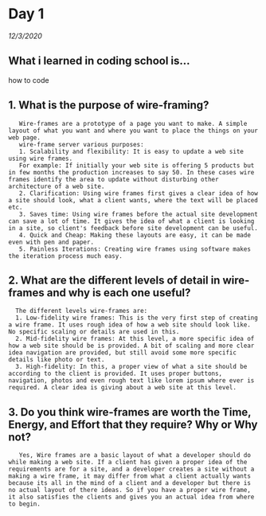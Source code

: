 # Day 1
_12/3/2020_

## What i learned in coding school is...
how to code 
 
 
 
 ## 1. What is the purpose of wire-framing?
       Wire-frames are a prototype of a page you want to make. A simple layout of what you want and where you want to place the things on your web page.
       wire-frame server various purposes:
       1. Scalability and flexibility: It is easy to update a web site using wire frames.
       For example: If initially your web site is offering 5 products but in few months the production increases to say 50. In these cases wire frames identify the area to update without disturbing other architecture of a web site.
       2. Clarification: Using wire frames first gives a clear idea of how a site should look, what a client wants, where the text will be placed etc.
       3. Saves time: Using wire frames before the actual site development can save a lot of time. It gives the idea of what a client is looking in a site, so client's feedback before site development can be useful.
       4. Quick and Cheap: Making these layouts are easy, it can be made even with pen and paper. 
       5. Painless Iterations: Creating wire frames using software makes the iteration process much easy.

 ## 2. What are the different levels of detail in wire-frames and why is each one useful?
      The different levels wire-frames are:
      1. Low-fidelity wire frames: This is the very first step of creating a wire frame. It uses rough idea of how a web site should look like. No specific scaling or details are used in this.
      2. Mid-fidelity wire frames: At this level, a more specific idea of how a web site should be is provided. A bit of scaling and more clear idea navigation are provided, but still avoid some more specific details like photo or text.
      3. High-fidelity: In this, a proper view of what a site should be according to the client is provided. It uses proper buttons, navigation, photos and even rough text like lorem ipsum where ever is required. A clear idea is giving about a web site at this level.

 ## 3. Do you think wire-frames are worth the Time, Energy, and Effort that they require? Why or Why not?
       Yes, Wire frames are a basic layout of what a developer should do while making a web site. If a client has given a proper idea of the requirements are for a site, and a developer creates a site without a making a wire frame, it may differ from what a client actually wants because its all in the mind of a client and a developer but there is no actual layout of there ideas. So if you have a proper wire frame, it also satisfies the clients and gives you an actual idea from where to begin.